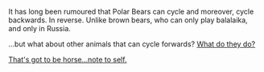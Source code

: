 It has long been rumoured that Polar Bears can cycle and moreover, cycle backwards. In reverse.
Unlike brown bears, who can only play balalaika, and only in Russia.

...but what about other animals that can cycle forwards?  [What do they do?](../cycling-forwards/cycling-forwards.md)

[That's got to be horse...note to self.](../marshmallow.md)



